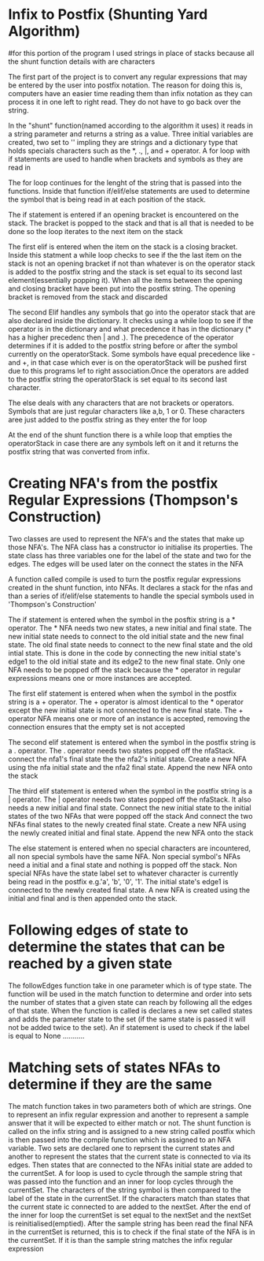 Infix to Postfix (Shunting Yard Algorithm)
==========================================

#for this portion of the program I used strings in place of stacks because all the shunt function details with are characters

The first part of the project is to convert any regular expressions that may be entered by the user into postfix notation.
The reason for doing this is, computers have an easier time reading them than infix notation as they can process it in one left to right read. They do not have to go back over the string.

In the "shunt" function(named according to the algorithm it uses) it reads in a string parameter and returns a string  as a value. Three initial variables are created, two set to '' impling they are strings and a dictionary type that holds specials characters such as the *, ., |, and + operator. A for loop with if statements are used to handle when brackets and symbols as they are read in

The for loop continues for the lenght of the string that is passed into the functions. Inside that function if/elif/else statements are used to determine the symbol that is being read in at each position of the stack.

The if statement is entered if an opening bracket is encountered on the stack. The bracket is popped to the stack and that is all that is needed to be done so the loop iterates to the next item on the stack

The first elif is entered when the item on the stack is a closing bracket. Inside this statment a while loop checks to see if the the last item on the stack is not an opening bracket if not than whatever is on the operator stack is added to the postfix string and the stack is set equal to its second last element(essentially popping it). When all the items between the opening and closing bracket have been put into the postfix string. The opening bracket is removed from the stack and discarded

The second Elif handles any symbols that go into the operator stack that are also declared inside the dictionary. It checks using a while loop to see if the operator is in the dictionary and what precedence it has in the dictionary (* has a higher precedenc then | and .). The precedence of the operator determines if it is added to the postfix string before or after the symbol currently on the operatorStack. Some symbols have equal precedence like - and +, in that case which ever is on the operatorStack will be pushed first due to this programs lef to right association.Once the operators are added to the postfix string the operatorStack is set equal to its second last character.

The else deals with any characters that are not brackets or operators. Symbols that are just regular characters like a,b, 1 or 0. These characters aree just added to the postfix string as they enter the for loop

 At the end of the shunt function there is a while loop that empties the operatorStack in case there are any symbols left on it and it returns the postfix string that was converted from infix.


 Creating NFA's from the postfix Regular Expressions (Thompson's Construction)
==============================================================================

Two classes are used to represent the NFA's and the states that make up those NFA's.  The NFA class has a constructor io initialise its properties.  The state class has three variables one for the label of the state and two for the edges. The edges will be used later on the connect the states in the NFA

A function called compile is used to turn the postfix regular expressions created in the shunt function, into NFAs. It declares a stack for the nfas and than a series of if/elif/else statements to handle the special symbols used in 'Thompson's Construction'

The if statement is entered when the symbol in the posftix string is a * operator. The * NFA needs two new states, a new initial and final state. The new initial state needs to connect to the old initial state and the new final state. The old final state needs to connect to the new final state and the old intial state. This is done in the code by connecting the new initial state's edge1 to the old initial state and its edge2 to the new final state.  Only one NFA needs to be popped off the stack because the * operator in regular expressions means one or more instances are accepted.

The first elif statement is entered when when the symbol in the postfix string is a + operator. The + operator is almost identical to the * operator except the new initial state is not connected to the new final state. The + operator NFA means one or more of an instance is accepted, removing the connection ensures that the empty set is not accepted

The second elif statement is entered when the symbol in the postfix string is a . operator. The . operator needs two states popped off the nfaStack. connect the nfa1's final state the the nfa2's initial state. Create a new NFA using the nfa initial state and the nfa2 final state. Append the new NFA onto the stack

The third elif statement is entered when the symbol in the postfix string is a | operator. The | operator needs two states popped off the nfaStack. It also needs a new initial and final state. Connect the new initial state to the initial states of the two NFAs that were popped off the stack And connect the two NFAs final states to the newly created final state. Create a new NFA using the newly created initial and final state. Append the new NFA onto the stack

The else statement is entered when no special characters are incountered, all non special symbols have the same NFA. Non special symbol's NFAs need a initial and a final state and nothing is popped off the stack. Non special NFAs have the state label set to whatever character is currently being read in the postfix e.g.'a', 'b', '0', '1'. The initial state's edge1 is connected to the newly created final state. A new NFA is created using the initial and final and is then appended onto the stack.

Following edges of state to determine the states that can be reached by a given state
=====================================================================================
The followEdges function take in one parameter which is of type state. The function will be used in the match function to determine and order into sets the number of states that a given state can reach by following all the edges of that state. When the function is called is declares a new set called states and adds the parameter state to the set (if the same state is passed it will not be added twice to the set). An if statement is used to check if the label is equal to None ...........

Matching sets of states NFAs to determine if they are the same
==============================================================
The match function takes in two parameters both of which are strings. One to represent an infix regular expression and another to represent a sample answer that it will be expected to either match or not. The shunt function is called on the infix string and is assigned to a new string called postfix which is then passed into the compile function which is assigned to an NFA variable. Two sets are declared one to reprsent the current states and another to represent the states that the current state is connected to via its edges. Then states that are connected to the NFAs initial state are added to the currentSet. A for loop is used to cycle through the sample string that was passed into the function and an inner for loop cycles through the currentSet. The characters of the string symbol is then compared to the label of the state in the currentSet. If the characters match than states that the current state ic connected to are added to the nextSet. After the end of the inner for loop the currentSet is set equal to the nextSet and the nextSet is reinitialised(emptied). After the sample string has been read the final NFA in the currentSet is returned, this is to check if the final state of the NFA is in the currentSet. If it is than the sample string matches the infix regular expression 
